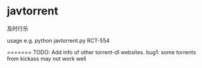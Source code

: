 javtorrent
=============

及时行乐

usage e.g. 
	python javtorrent.py RCT-554

=======
TODO: Add info of  other torrent-dl websites.
bug1: some torrents from kickass may not work well